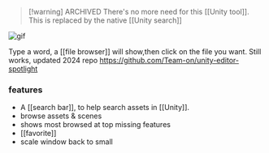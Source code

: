 
> [!warning] ARCHIVED
> There's no more need for this [[Unity tool]].
> This is replaced by the native [[Unity search]]

![gif](https://i.giphy.com/media/3ohs4lLUapZ9D19poA/source.gif)

Type a word, a [[file browser]] will show,then click on the file you want.
Still works, updated 2024
repo  https://github.com/Team-on/unity-editor-spotlight
### features 
- A [[search bar]], to help search assets in [[Unity]].
- browse assets & scenes
- shows most browsed at top
missing features
- [[favorite]]
- scale window back to small
